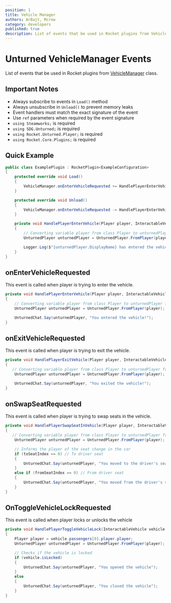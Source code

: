 ```yaml
---
position: 1
title: Vehicle Manager
authors: ArBajt, Mcrow
category: developers
published: true
description: List of events that be used in Rocket plugins from VehicleManager class.
---
```

# Unturned VehicleManager Events
List of events that be used in Rocket plugins from [VehicleManager]() class.
## Important Notes
- Always subscribe to events in `Load()` method
- Always unsubscribe in `Unload()` to prevent memory leaks
- Event handlers must match the exact signature of the event
- Use `ref` parameters when required by the event signature
- `using Steamworks;` is required
- `using SDG.Unturned;` is required
- `using Rocket.Unturned.Player;` is required
- `using Rocket.Core.Plugins;` is required

## Quick Example
```csharp
public class ExamplePlugin : RocketPlugin<ExampleConfiguration>
{
    protected override void Load()
    {
        VehicleManager.onEnterVehicleRequested += HandlePlayerEnterVehicle;
    }

    protected override void Unload()
    {
        VehicleManager.onEnterVehicleRequested -= HandlePlayerEnterVehicle;
    }

    private void HandlePlayerEnterVehicle(Player player, InteractableVehicle vehicle, ref bool shouldAllow)
    {
        // Converting variable player from class Player to unturnedPlayer from clas UnturnedPlayer
        UnturnedPlayer unturnedPlayer = UnturnedPlayer.FromPlayer(player);

        Logger.Log($"{unturnedPlayer.DisplayName} has entered the vehicle!");
    }
}
```

## onEnterVehicleRequested
This event is called when player is trying to enter the vehicle.
```csharp
private void HandlePlayerEnterVehicle(Player player, InteractableVehicle vehicle, ref bool shouldAllow)
{
    // Converting variable player from class Player to unturnedPlayer from clas UnturnedPlayer
    UnturnedPlayer unturnedPlayer = UnturnedPlayer.FromPlayer(player); // Allows action

    UnturnedChat.Say(unturnedPlayer, "You entered the vehicle!");
}
```

## onExitVehicleRequested
This event is called when player is trying to exit the vehicle.
```csharp
private void HandlePlayerExitVehicle(Player player, InteractableVehicle vehicle, ref bool shouldAllow, ref Vector3 pendingLocation, ref float pendingYaw)
{
   // Converting variable player from class Player to unturnedPlayer from clas UnturnedPlayer
    UnturnedPlayer unturnedPlayer = UnturnedPlayer.FromPlayer(player);

    UnturnedChat.Say(unturnedPlayer, "You exited the vehicle!");
}
```

## onSwapSeatRequested
This event is called when player is trying to swap seats in the vehicle.
```csharp
private void HandlePlayerSwapSeatInVehicle(Player player, InteractableVehicle vehicle, ref bool shouldAllow, byte fromSeatIndex, ref byte toSeatIndex)
{
   // Converting variable player from class Player to unturnedPlayer from clas UnturnedPlayer
    UnturnedPlayer unturnedPlayer = UnturnedPlayer.FromPlayer(player);

    // Informs the player of the seat change in the car
    if (toSeatIndex == 0) // To driver seat
    {
        UnturnedChat.Say(unturnedPlayer, "You moved to the driver's seat");
    }
    else if (fromSeatIndex == 0) // From driver seat
    {
        UnturnedChat.Say(unturnedPlayer, "You moved from the driver's seat to another");
    }
}
```

## OnToggleVehicleLockRequested
This event is called when player locks or unlocks the vehicle
```csharp
private void HandlePlayerToggleVehicleLock(InteractableVehicle vehicle, ref bool shouldAllow)
{
    Player player = vehicle.passengers[0].player.player;
    UnturnedPlayer unturnedPlayer = UnturnedPlayer.FromPlayer(player);

    // Checks if the vehicle is locked
    if (vehicle.isLocked)
    {
        UnturnedChat.Say(unturnedPlayer, "You opened the vehicle");
    }
    else
    {
        UnturnedChat.Say(unturnedPlayer, "You closed the vehicle");
    }
}
```
